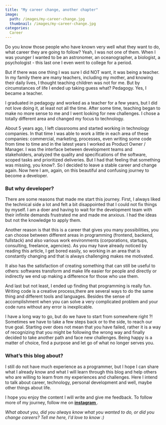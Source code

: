 ```yaml
---
title: "My career change, another chapter"
image:
  path: /images/my-career-change.jpg
  thumbnail: /images/my-career-change.jpg
categories:
  Career
---
```


Do you know those people who have known very well what they want to do, what career they are going to follow? Yeah, I was not one of them. When I was younger I wanted to be an astronomer, an oceanographer, a biologist, a psychologist - this last one I even went to college for a period.

But if there was one thing I was sure I did NOT want, it was being a teacher. In my family there are many teachers, including my mother, and knowing their daily lives, I thought teaching children was not for me. But by circumstances of life I ended up taking guess what? Pedagogy. Yes, I became a teacher.

I graduated in pedagogy and worked as a teacher for a few years, but I did not love doing it, at least not all the time. After some time, teaching began to make no more sense to me and I went looking for new challenges. I chose a totally different area and changed my focus to technology.

About 5 years ago, I left classrooms and started working in technology companies. In that time I was able to  work a little in each area of these companies: commercial, marketing, processes, even writing some code from time to time and in the latest years I worked as Product Owner / Manager. I was the interface between development teams and stakeholders, analyzed the quality and specifications of the software, scoped tasks and prioritized deliveries. But I had that feeling that something was missing, you know?. So I decided to leave a stable career and change again. Now here I am, again, on this beautiful and confusing journey to become a developer.

### But why developer? 

There are some reasons that made me start this journey. First, I always liked the technical side a lot and felt a bit disappointed that I could not fix things by myself. I am a doer and having to wait for the development team with their infinite demands frustrated me and made me anxious. I had the ideas but not the knowledge to apply them.

Another reason is that this is a career that gives you many possibilities, you can choose between different areas in programming (frontend, backend, fullstack) and also various work environments (corporations, startups, consulting, freelance, agencies). As you may have already noticed by reading this article, I get bored easily, so working in an area that is constantly changing and that is always challenging makes me motivated.

It also has the satisfaction of creating something that can still be useful to others: softwares transform and make life easier for people and directly or indirectly we end up making a difference for those who use them.

And last but not least, I ended up finding that programming is really fun. Writing code is a creative process,there are several ways to do the same thing and different tools and languages. Besides the sense of accomplishment when you can solve a very complicated problem and your code runs without any error is inexplicable.

I have a long way to go, but do we have to start from somewhere right ?! Sometimes we have to take a few steps back or to the side, to reach our true goal. Starting over does not mean that you have failed, rather it is a way of recognizing that you might be following the wrong way and finally decided to take another path and face new challenges. Being happy is a matter of choice, find a purpose and let go of what no longer serves you.

### What’s this blog about?

I still do not have much experience as a programmer, but I hope I can share what I already know and what I will learn through this blog and help others who are willing to learn from my experiences and challenges. Here I intend to talk about career, technology, personal development and well, maybe other things about life.

I hope you enjoy the content I will write and give me feedback. To follow more of my journey, follow me on <a class="aboutLinks" href="https://www.instagram.com/kellynvd" target="_blank"><strong>instagram </strong></a>.

*What about you, did you always know what you wanted to do, or did you change careers? Tell me here, I'd love to know :)*
